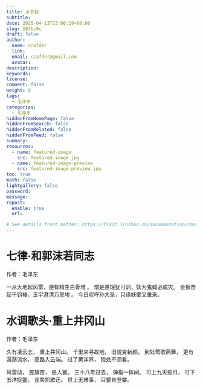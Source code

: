 ```yaml
---
title: 关于我
subtitle:
date: 2025-04-13T23:00:19+08:00
slug: 583bc6c
draft: false
author:
  name: ccafder
  link:
  email: ccafder@gmail.com
  avatar:
description:
keywords:
license:
comment: false
weight: 0
tags:
  - 毛泽东
categories:
  - 毛泽东
hiddenFromHomePage: false
hiddenFromSearch: false
hiddenFromRelated: false
hiddenFromFeed: false
summary:
resources:
  - name: featured-image
    src: featured-image.jpg
  - name: featured-image-preview
    src: featured-image-preview.jpg
toc: true
math: false
lightgallery: false
password:
message:
repost:
  enable: true
  url:

# See details front matter: https://fixit.lruihao.cn/documentation/content-management/introduction/#front-matter
---
```


<!--more-->



# 七律·和郭沫若同志

作者：毛泽东

一从大地起风雷，便有精生白骨堆 。
僧是愚氓犹可训，妖为鬼蜮必成灾。
金猴奋起千钧棒，玉宇澄清万里埃 。
今日欢呼孙大圣，只缘妖雾又重来。


# 水调歌头·重上井冈山
作者：毛泽东

久有凌云志，
重上井冈山。
千里来寻故地，
旧貌变新颜。
到处莺歌燕舞，
更有潺潺流水，
高路入云端。
过了黄洋界，
险处不须看。

风雷动，
旌旗奋，
是人寰。
三十八年过去，
弹指一挥间。
可上九天揽月，
可下五洋捉鳖，
谈笑凯歌还。
世上无难事，
只要肯登攀。